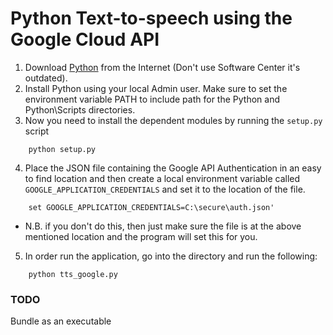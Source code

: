 # Python Text-to-speech using the Google Cloud API

01. Download [Python](https://www.python.org/downloads/) from the Internet (Don't use Software Center it's outdated).
02. Install Python using your local Admin user. Make sure to set the environment variable PATH to include path for the Python and Python\Scripts directories.
03. Now you need to install the dependent modules by running the `setup.py` script
```
    python setup.py
```
04. Place the JSON file containing the Google API Authentication in an easy to find location and then create a local environment variable called `GOOGLE_APPLICATION_CREDENTIALS` and set it to the location of the file.
```
    set GOOGLE_APPLICATION_CREDENTIALS=C:\secure\auth.json'
```

-    N.B. if you don't do this, then just make sure the file is at the above mentioned location and the program will set this for you.
05. In order run the application, go into the directory and run the following:
```
    python tts_google.py
```

### TODO
Bundle as an executable
